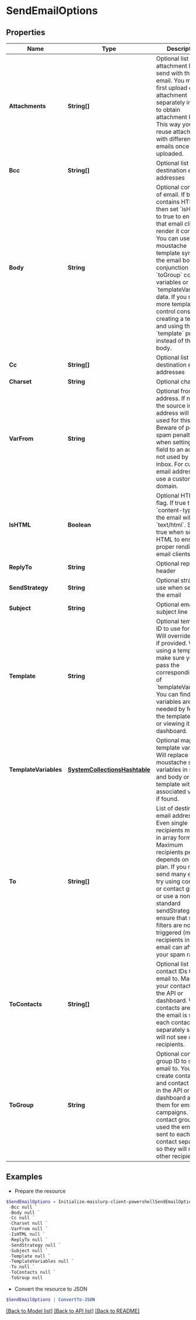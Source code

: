 # SendEmailOptions
## Properties

Name | Type | Description | Notes
------------ | ------------- | ------------- | -------------
**Attachments** | **String[]** | Optional list of attachment IDs to send with this email. You must first upload each attachment separately in order to obtain attachment IDs. This way you can reuse attachments with different emails once uploaded. | [optional] 
**Bcc** | **String[]** | Optional list of bcc destination email addresses | [optional] 
**Body** | **String** | Optional contents of email. If body contains HTML then set &#x60;isHTML&#x60; to true to ensure that email clients render it correctly. You can use moustache template syntax in the email body in conjunction with &#x60;toGroup&#x60; contact variables or &#x60;templateVariables&#x60; data. If you need more templating control consider creating a template and using the &#x60;template&#x60; property instead of the body. | [optional] 
**Cc** | **String[]** | Optional list of cc destination email addresses | [optional] 
**Charset** | **String** | Optional charset | [optional] 
**VarFrom** | **String** | Optional from address. If not set the source inbox address will be used for this field. Beware of potential spam penalties when setting this field to an address not used by the inbox. For custom email addresses use a custom domain. | [optional] 
**IsHTML** | **Boolean** | Optional HTML flag. If true the &#x60;content-type&#x60; of the email will be &#x60;text/html&#x60;. Set to true when sending HTML to ensure proper rending on email clients | [optional] 
**ReplyTo** | **String** | Optional replyTo header | [optional] 
**SendStrategy** | **String** | Optional strategy to use when sending the email | [optional] 
**Subject** | **String** | Optional email subject line | [optional] 
**Template** | **String** | Optional template ID to use for body. Will override body if provided. When using a template make sure you pass the corresponding map of &#x60;templateVariables&#x60;. You can find which variables are needed by fetching the template itself or viewing it in the dashboard. | [optional] 
**TemplateVariables** | [**SystemCollectionsHashtable**]() | Optional map of template variables. Will replace moustache syntax variables in subject and body or template with the associated values if found. | [optional] 
**To** | **String[]** | List of destination email addresses. Even single recipients must be in array form. Maximum recipients per email depends on your plan. If you need to send many emails try using contacts or contact groups or use a non standard sendStrategy to ensure that spam filters are not triggered (many recipients in one email can affect your spam rating). | [optional] 
**ToContacts** | **String[]** | Optional list of contact IDs to send email to. Manage your contacts via the API or dashboard. When contacts are used the email is sent to each contact separately so they will not see other recipients. | [optional] 
**ToGroup** | **String** | Optional contact group ID to send email to. You can create contacts and contact groups in the API or dashboard and use them for email campaigns. When contact groups are used the email is sent to each contact separately so they will not see other recipients | [optional] 

## Examples

- Prepare the resource
```powershell
$SendEmailOptions = Initialize-maislurp-client-powershellSendEmailOptions  -Attachments null `
 -Bcc null `
 -Body null `
 -Cc null `
 -Charset null `
 -VarFrom null `
 -IsHTML null `
 -ReplyTo null `
 -SendStrategy null `
 -Subject null `
 -Template null `
 -TemplateVariables null `
 -To null `
 -ToContacts null `
 -ToGroup null
```

- Convert the resource to JSON
```powershell
$SendEmailOptions | ConvertTo-JSON
```

[[Back to Model list]](../README#documentation-for-models) [[Back to API list]](../README#documentation-for-api-endpoints) [[Back to README]](../README)

